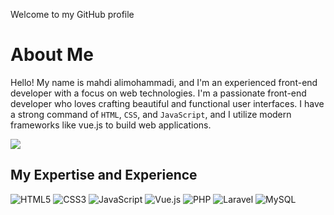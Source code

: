 Welcome to my GitHub profile

# About Me
Hello! My name is mahdi alimohammadi, and I'm an experienced front-end developer with a focus on web technologies. I'm a passionate front-end developer who loves crafting beautiful and functional user interfaces. I have a strong command of ```HTML```, ```CSS```, and ```JavaScript```, and I utilize modern frameworks like vue.js to build web applications.

<img align="center" src="https://s6.uupload.ir/files/20230825004153_[fpdl.in]_software-development-programming-coding-vector-concept_123447-266_normal_lys.jpg">

## My Expertise and Experience

![HTML5](https://img.shields.io/badge/html5-%23E34F26.svg?style=for-the-badge&logo=html5&logoColor=white)
![CSS3](https://img.shields.io/badge/css3-%231572B6.svg?style=for-the-badge&logo=css3&logoColor=white)
![JavaScript](https://img.shields.io/badge/javascript-%23323330.svg?style=for-the-badge&logo=javascript&logoColor=%23F7DF1E)
![Vue.js](https://img.shields.io/badge/vuejs-%2335495e.svg?style=for-the-badge&logo=vuedotjs&logoColor=%234FC08D)
![PHP](https://img.shields.io/badge/php-%23777BB4.svg?style=for-the-badge&logo=php&logoColor=white)
![Laravel](https://img.shields.io/badge/laravel-%23FF2D20.svg?style=for-the-badge&logo=laravel&logoColor=white)
![MySQL](https://img.shields.io/badge/mysql-%2300f.svg?style=for-the-badge&logo=mysql&logoColor=white)
  




